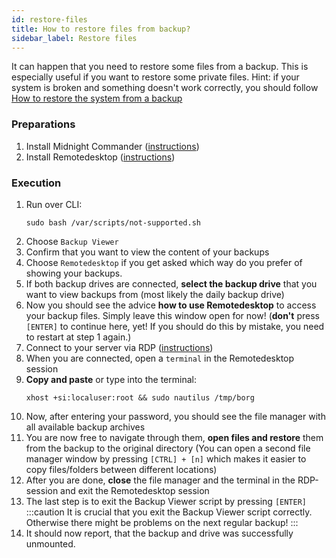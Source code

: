 ```yaml
---
id: restore-files
title: How to restore files from backup?
sidebar_label: Restore files
---
```


It can happen that you need to restore some files from a backup. This is especially useful if you want to restore some private files. Hint: if your system is broken and something doesn't work correctly, you should follow [How to restore the system from a backup](./restore-system)

### Preparations
1. Install Midnight Commander ([instructions](./mc))
1. Install Remotedesktop ([instructions](./remotedesktop))

### Execution
1. Run over CLI:
    ```shell
    sudo bash /var/scripts/not-supported.sh
    ```
1. Choose `Backup Viewer`
1. Confirm that you want to view the content of your backups
1. Choose `Remotedesktop` if you get asked which way do you prefer of showing your backups.
1. If both backup drives are connected, **select the backup drive** that you want to view backups from (most likely the daily backup drive)
1. Now you should see the advice **how to use Remotedesktop** to access your backup files. Simply leave this window open for now! (**don't** press `[ENTER]` to continue here, yet! If you should do this by mistake, you need to restart at step 1 again.)
1. Connect to your server via RDP ([instructions](./rdp-connect))
1. When you are connected, open a `terminal` in the Remotedesktop session 
1. **Copy and paste** or type into the terminal: 
    ```shell
    xhost +si:localuser:root && sudo nautilus /tmp/borg
    ```
1. Now, after entering your password, you should see the file manager with all available backup archives 
1. You are now free to navigate through them, **open files and restore** them from the backup to the original directory (You can open a second file manager window by pressing `[CTRL] + [n]` which makes it easier to copy files/folders between different locations)
1. After you are done, **close** the file manager and the terminal in the RDP-session and exit the Remotedesktop session
1. The last step is to exit the Backup Viewer script by pressing `[ENTER]`
:::caution
It is crucial that you exit the Backup Viewer script correctly. Otherwise there might be problems on the next regular backup!
:::
1. It should now report, that the backup and drive was successfully unmounted.
